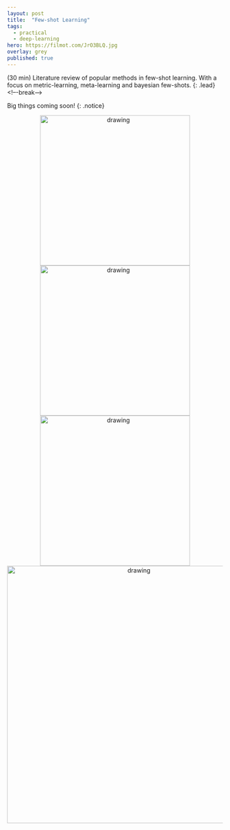 ```yaml
---
layout: post
title:  "Few-shot Learning"
tags:
  - practical
  - deep-learning
hero: https://filmot.com/JrO3BLQ.jpg
overlay: grey
published: true
---
```

(30 min) Literature review of popular methods in few-shot learning. With a focus on metric-learning, meta-learning and bayesian few-shots.
{: .lead}
<!–-break-–>

Big things coming soon!
{: .notice}

<center><img src="https://i.filmot.com/Ei8dDIO.png" alt="drawing" width="350"/></center>

<center><img src="https://i.filmot.com/n2ZygDK.png" alt="drawing" width="350"/></center>

<center><img src="https://i.filmot.com/UbMjRGh.png" alt="drawing" width="350"/></center>

<center><img src="https://i.filmot.com/H4wVk7g.png" alt="drawing" width="600"/></center>
